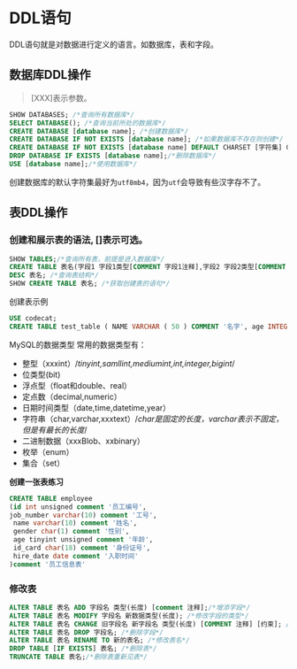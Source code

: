 # DDL语句

DDL语句就是对数据进行定义的语言。如数据库，表和字段。

## 数据库DDL操作

> [XXX]表示参数。

```sql
SHOW DATABASES; /*查询所有数据库*/
SELECT DATABASE(); /*查询当前所处的数据库*/
CREATE DATABASE [database name]; /*创建数据库*/
CREATE DATABASE IF NOT EXISTS [database name]; /*如果数据库不存在则创建*/
CREATE DATABASE IF NOT EXISTS [database name] DEFAULT CHARSET [字符集] COLLATE [排序规则]; /*创建数据库时指定字符集和排序规则*/
DROP DATABASE IF EXISTS [database name];/*删除数据库*/
USE [database name];/*使用数据库*/
```

创建数据库的默认字符集最好为`utf8mb4`，因为`utf`会导致有些汉字存不了。

## 表DDL操作

### 创建和展示表的语法, []表示可选。

```sql
SHOW TABLES;/*查询所有表，前提是进入数据库*/
CREATE TABLE 表名(字段1 字段1类型[COMMENT 字段1注释],字段2 字段2类型[COMMENT 字段2注释])[COMMENT 表的注释]; /*创建一张表*/
DESC 表名; /*查询表结构*/
SHOW CREATE TABLE 表名; /*获取创建表的语句*/
```

创建表示例

```sql
USE codecat;
CREATE TABLE test_table ( NAME VARCHAR ( 50 ) COMMENT '名字', age INTEGER COMMENT '年龄' ) COMMENT '测试表'; /*varchart要指定长度*/
```

MySQL的数据类型
常用的数据类型有：

- 整型（xxxint）/*tinyint,samllint,mediumint,int,integer,bigint*/
- 位类型(bit)
- 浮点型（float和double、real）
- 定点数（decimal,numeric）
- 日期时间类型（date,time,datetime,year）
- 字符串（char,varchar,xxxtext）/*char是固定的长度，varchar表示不固定，但是有最长的长度*/
- 二进制数据（xxxBlob、xxbinary）
- 枚举（enum）
-  集合（set）

**创建一张表练习**

```sql
CREATE TABLE employee
(id int unsigned comment '员工编号',
job_number varchar(10) comment '工号',
 name varchar(10) comment '姓名',
 gender char(1) comment '性别',
 age tinyint unsigned comment '年龄',
 id_card char(18) comment '身份证号',
 hire_date date comment '入职时间'
)comment '员工信息表'
```

### 修改表

```sql
ALTER TABLE 表名 ADD 字段名 类型(长度) [comment 注释];/*增添字段*/
ALTER TABLE 表名 MODIFY 字段名 新数据类型(长度); /*修改字段的类型*/
ALTER TABLE 表名 CHANGE 旧字段名 新字段名 类型(长度) [COMMENT 注释] [约束]; /*修改字段的名称和属性*/
ALTER TABLE 表名 DROP 字段名; /*删除字段*/
ALTER TABLE 表名 RENAME TO 新的表名; /*修改表名*/
DROP TABLE [IF EXISTS] 表名; /*删除表*/
TRUNCATE TABLE 表名;/*删除表重新见表*/ 
```

